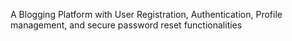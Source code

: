 A Blogging Platform with User Registration, Authentication, Profile management, and secure password reset functionalities
